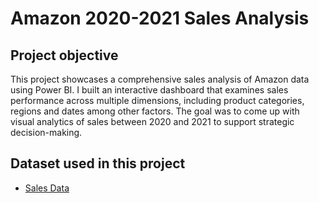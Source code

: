 # Amazon 2020-2021 Sales Analysis 
## Project objective
This project showcases a comprehensive sales analysis of Amazon data using Power BI. I built an interactive dashboard that examines sales performance across multiple dimensions, including product categories, regions and dates among other factors. The goal was to come up with visual analytics of sales between 2020 and 2021 to support strategic decision-making.


## Dataset used in this project
- <a href= 'https://github.com/MtitiTendai/Amazon-Sales-Analysis-Dashboard/blob/main/Adidas%20US%20Sales%20Datasets.xlsx'>Sales Data</a>
